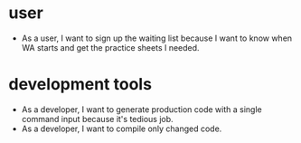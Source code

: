 # user
* As a user, I want to sign up the waiting list because I want to know when WA starts and get the practice sheets I needed.

# development tools
* As a developer, I want to generate production code with a single command input because it's tedious job.
* As a developer, I want to compile only changed code. 